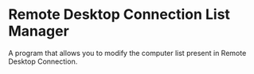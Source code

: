 # Remote Desktop Connection List Manager
A program that allows you to modify the computer list present in Remote Desktop Connection.
